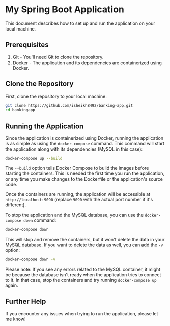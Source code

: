 # My Spring Boot Application

This document describes how to set up and run the application on your local machine.

## Prerequisites

1. Git - You'll need Git to clone the repository.
2. Docker - The application and its dependencies are containerized using Docker.

## Clone the Repository

First, clone the repository to your local machine:

```bash
git clone https://github.com/isheikh8492/banking-app.git
cd bankingapp
```

## Running the Application

Since the application is containerized using Docker, running the application is as simple as using the `docker-compose` command. This command will start the application along with its dependencies (MySQL in this case):

```bash
docker-compose up --build
```

The `--build` option tells Docker Compose to build the images before starting the containers. This is needed the first time you run the application, or any time you make changes to the Dockerfile or the application's source code.

Once the containers are running, the application will be accessible at `http://localhost:9090` (replace `9090` with the actual port number if it's different).

To stop the application and the MySQL database, you can use the `docker-compose down` command:

```bash
docker-compose down
```

This will stop and remove the containers, but it won't delete the data in your MySQL database. If you want to delete the data as well, you can add the `-v` option:

```bash
docker-compose down -v
```

Please note: If you see any errors related to the MySQL container, it might be because the database isn't ready when the application tries to connect to it. In that case, stop the containers and try running `docker-compose up` again.

## Further Help

If you encounter any issues when trying to run the application, please let me know!
